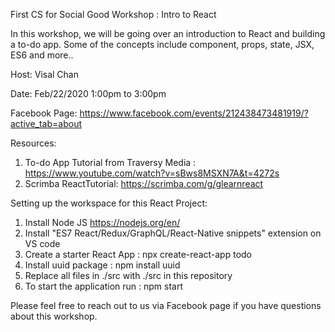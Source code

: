 First CS for Social Good Workshop : Intro to React

In this workshop, we will be going over an introduction to React and building a to-do app. Some of the concepts include component, props, state, JSX, ES6 and more..

Host: Visal Chan 

Date: Feb/22/2020 1:00pm to 3:00pm

Facebook Page: https://www.facebook.com/events/212438473481919/?active_tab=about

Resources: 

1. To-do App Tutorial from Traversy Media : https://www.youtube.com/watch?v=sBws8MSXN7A&t=4272s
2. Scrimba ReactTutorial: https://scrimba.com/g/glearnreact

Setting up the workspace for this React Project: 

1. Install Node JS https://nodejs.org/en/
2. Install "ES7 React/Redux/GraphQL/React-Native snippets" extension on VS code
3. Create a starter React App : npx create-react-app todo
4. Install uuid package : npm install uuid 
5. Replace all files in ./src with ./src in this repository
6. To start the application run : npm start 

Please feel free to reach out to us via Facebook page if you have questions about this workshop.

